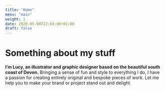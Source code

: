 ```yaml
---
title: "Home"
menu: "main"
weight: 1
date: 2020-05-08T22:03:06+01:00
draft: false
---
```


# Something about my stuff

**I’m Lucy, an illustrator and graphic designer based on the beautiful south coast of Devon.** Bringing a sense of fun and style to everything I do, I have a passion for creating entirely original and bespoke pieces of work. Let me help you to make your brand or project stand out and delight.